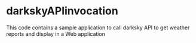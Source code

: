 # darkskyAPIinvocation
This code contains a sample application to call darksky API to get weather reports and display in a Web application
